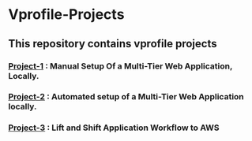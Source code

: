 # Vprofile-Projects
## This repository contains vprofile projects
### [Project-1](Project-1) : Manual Setup Of a Multi-Tier Web Application, Locally.
### [Project-2](Project-2/) : Automated setup of a Multi-Tier Web Application locally.
### [Project-3](Project-3) : Lift and Shift Application Workflow to AWS
